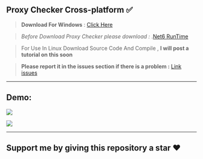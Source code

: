 ## Proxy Checker Cross-platform ✅

> **Download For Windows** : [Click Here](https://github.com/miticyber/ProxyFinderAndChecker/releases/tag/proxychecker)

> _Before Download Proxy Checker please download :_ .[Net6 RunTime](https://dotnet.microsoft.com/en-us/download/dotnet/6.0) 

> For Use In Linux Download Source Code And Compile , **I will post a tutorial on this soon**

> **Please report it in the issues section if there is a problem :** [Link issues](https://github.com/miticyber/ProxyFinderAndChecker/issues)

---

## **Demo:**

![](https://33333.cdn.cke-cs.com/kSW7V9NHUXugvhoQeFaf/images/44816d5ff3c14100024b5e185ceff83cc8277fffbdd7f425.png)

![](https://33333.cdn.cke-cs.com/kSW7V9NHUXugvhoQeFaf/images/bccae2f048df64b2fa7d2a3dade449e3561a1ad9ca6efb25.png)

---

## **Support me by giving this repository a star ❤️**
